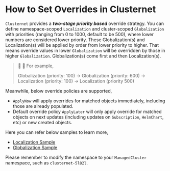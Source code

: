 # How to Set Overrides in Clusternet

`Clusternet` provides a ***two-stage priority based*** override strategy. You can define namespace-scoped `Localization`
and cluster-scoped `Globalization` with priorities (ranging from 0 to 1000, default to be 500), where lower numbers are
considered lower priority. These Globalization(s) and Localization(s) will be applied by order from lower priority to
higher. That means override values in lower `Globalization` will be overridden by those in higher `Globalization`.
Globalization(s) come first and then Localization(s).

> :dizzy: :dizzy: For example,
>
> Globalization (priority: 100) -> Globalization (priority: 600) -> Localization (priority: 100) -> Localization (priority 500)

Meanwhile, below override policies are supported,

- `ApplyNow` will apply overrides for matched objects immediately, including those are already populated.
- Default override policy `ApplyLater` will only apply override for matched objects on next updates (including updates
  on `Subscription`, `HelmChart`, etc) or new created objects.

Here you can refer below samples to learn more,

- [Localization Sample](../../examples/applications/localization.yaml)
- [Globalization Sample](../../examples/applications/globalization.yaml)

Please remember to modify the namespace to your `ManagedCluster` namespace, such as `clusternet-5l82l`.
